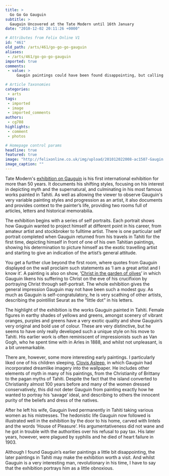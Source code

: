 ```yaml
---
title: >
  Go Go Go Gauguin
subtitle: >
  Gauguin Uncovered at the Tate Modern until 16th January
date: "2010-12-02 20:11:26 +0000"

# Attributes from Felix Online V1
id: "461"
old_path: /arts/461/go-go-go-gauguin
aliases:
 - /arts/461/go-go-go-gauguin
imported: true
comments:
 - value: >
     Gaugin paintings could have been found disappointing, but calling hin obnoxious. Writer needs some education in how to use words about such figures like Gaugin.

# Article Taxonomies
categories:
 - arts
tags:
 - imported
 - image
 - imported_comments
authors:
 - cg708
highlights:
 - comment
 - photos

# Homepage control params
headline: true
featured: true
image: "http://felixonline.co.uk/img/upload/201012022008-ac1507-Gaugin.jpg"
image_caption: ""
---
```


Tate Modern's [exhibition on Gauguin](http://www.tate.org.uk/modern/exhibitions/gauguin/default.shtm) is his first international exhibition for more than 50 years. It documents his shifting styles, focusing on his interest in depicting myth and the supernatural, and culminating in his most famous works painted in Tahiti. As well as allowing the viewer to observe Gauguin's very variable painting styles and progression as an artist, it also documents and provides context to the painter’s life, providing two rooms full of articles, letters and historical memorabilia.

The exhibition begins with a series of self portraits. Each portrait shows how Gauguin wanted to project himself at different point in his career, from amateur artist and stockbroker to fulltime artist. There is one particular self portrait completed when Gauguin returned from his travels in Tahiti for the first time, depicting himself in front of one of his own Tahitian paintings, showing his determination to picture himself as the exotic travelling artist and starting to give an indication of the artist’s general attitude.

You get a further clue beyond the first room, where quotes from Gauguin displayed on the wall proclaim such statements as ‘I am a great artist and I know it’. A painting is also on show, ‘[Christ in the garden of olives](http://mystudios.com/art/post/gauguin/gauguin-christ-in-garden-1889.html)’ in which Gauguin likens his suffering to Christ on the eve of his crucifixion by portraying Christ through self-portrait. The whole exhibition gives the general impression Gauguin may not have been such a modest guy. As much as Gauguin is self-congratulatory, he is very scathing of other artists, describing the pointillist Seurat as the “little dot” in his letters.

The highlight of the exhibition is the works Gauguin painted in Tahiti. Female figures in earthy shades of yellows and greens, amongst scenery of vibrant oranges, purples and greens have a very exotic quality and show Gauguin’s very original and bold use of colour. These are very distinctive, but he seems to have only really developed such a unique style on his move to Tahiti. His earlier work is often reminiscent of impressionists such as Van Gogh, who he spent time with in Arles in 1888, and whilst not unpleasant, is a bit unremarkable.

There are, however, some more interesting early paintings. I particularly liked one of his children sleeping, [Clovis Asleep](http://www.paintingall.com/paul-gauguin-clovis-gauguin-asleep.html), in which Gauguin had incorporated dreamlike imagery into the wallpaper. He includes other elements of myth in many of his paintings, from the Christianity of Brittany to the pagan myths of Tahiti. Despite the fact that the island converted to Christianity almost 100 years before and many of the women dressed conservatively, this did not deter Gauguin from painting exactly how he wanted to portray his ‘savage’ ideal, and describing to others the innocent purity of the beliefs and dress of the natives.

After he left his wife, Gauguin lived permanently in Tahiti taking various women as his mistresses. The hedonistic life Gauguin now followed is illustrated well in the exhibition by the door to his home, carved with lintels and the words ‘House of Pleasure’. His argumentativeness did not wane and he got in trouble with the authorities over his refusal to pay tax. His later years, however, were plagued by syphilis and he died of heart failure in 1903.

Although I found Gauguin’s earlier paintings a little bit disappointing, the later paintings in Tahiti may make the exhibition worth a visit. And whilst Gauguin is a very interesting man, revolutionary in his time, I have to say that the exhibition portrays him as a little obnoxious.

